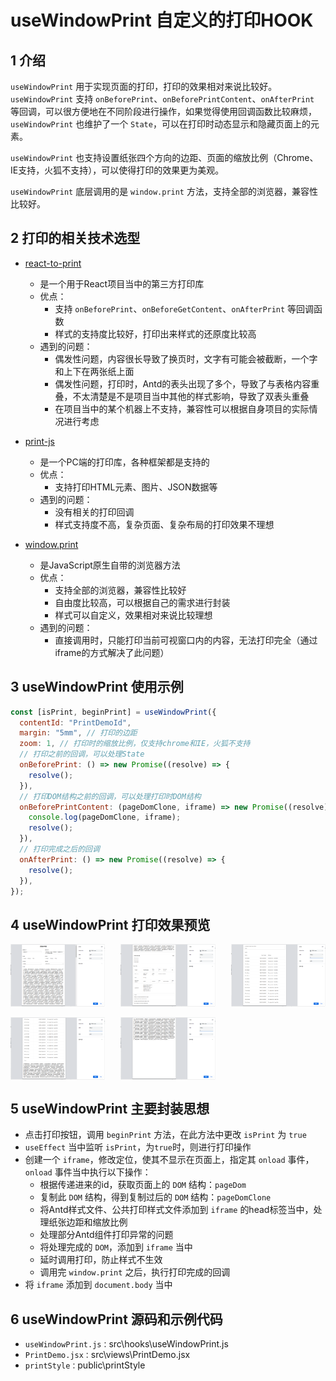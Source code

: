 # useWindowPrint 自定义的打印HOOK

## 1 介绍
`useWindowPrint` 用于实现页面的打印，打印的效果相对来说比较好。`useWindowPrint` 支持 `onBeforePrint`、`onBeforePrintContent`、`onAfterPrint` 等回调，可以很方便地在不同阶段进行操作，如果觉得使用回调函数比较麻烦，`useWindowPrint` 也维护了一个 `State`，可以在打印时动态显示和隐藏页面上的元素。

`useWindowPrint` 也支持设置纸张四个方向的边距、页面的缩放比例（Chrome、IE支持，火狐不支持），可以使得打印的效果更为美观。

`useWindowPrint` 底层调用的是 `window.print` 方法，支持全部的浏览器，兼容性比较好。

## 2 打印的相关技术选型
- [react-to-print](https://www.npmjs.com/package/react-to-print)
  - 是一个用于React项目当中的第三方打印库
  - 优点：
    - 支持 `onBeforePrint`、`onBeforeGetContent`、`onAfterPrint` 等回调函数
    - 样式的支持度比较好，打印出来样式的还原度比较高
  - 遇到的问题：
    - 偶发性问题，内容很长导致了换页时，文字有可能会被截断，一个字和上下在两张纸上面
    - 偶发性问题，打印时，Antd的表头出现了多个，导致了与表格内容重叠，不太清楚是不是项目当中其他的样式影响，导致了双表头重叠
    - 在项目当中的某个机器上不支持，兼容性可以根据自身项目的实际情况进行考虑

- [print-js](https://www.npmjs.com/package/print-js)
  - 是一个PC端的打印库，各种框架都是支持的
  - 优点：
    - 支持打印HTML元素、图片、JSON数据等
  - 遇到的问题：
    - 没有相关的打印回调
    - 样式支持度不高，复杂页面、复杂布局的打印效果不理想

- [window.print](https://developer.mozilla.org/zh-CN/docs/Web/API/Window/print)
  - 是JavaScript原生自带的浏览器方法
  - 优点：
    - 支持全部的浏览器，兼容性比较好
    - 自由度比较高，可以根据自己的需求进行封装
    - 样式可以自定义，效果相对来说比较理想
  - 遇到的问题：
    - 直接调用时，只能打印当前可视窗口内的内容，无法打印完全（通过iframe的方式解决了此问题）

## 3 useWindowPrint 使用示例
```js
const [isPrint, beginPrint] = useWindowPrint({
  contentId: "PrintDemoId",
  margin: "5mm", // 打印的边距
  zoom: 1, // 打印时的缩放比例，仅支持chrome和IE，火狐不支持
  // 打印之前的回调，可以处理State
  onBeforePrint: () => new Promise((resolve) => {
    resolve();
  }),
  // 打印DOM结构之前的回调，可以处理打印时DOM结构
  onBeforePrintContent: (pageDomClone, iframe) => new Promise((resolve) => {
    console.log(pageDomClone, iframe);
    resolve();
  }),
  // 打印完成之后的回调
  onAfterPrint: () => new Promise((resolve) => {
    resolve();
  }),
});
```

## 4 useWindowPrint 打印效果预览

<div style="display: flex; justify-content: space-between">
  <img style="width: 30%" src="./exampleImages/1.png" />
  <img style="width: 30%" src="./exampleImages/2.png" />
  <img style="width: 30%" src="./exampleImages/3.png" />
</div>
<br />
<div style="display: flex;">
  <img style="width: 30%; margin-right: 5%" src="./exampleImages/4.png" />
  <img style="width: 30%" src="./exampleImages/5.png" />
</div>

## 5 useWindowPrint 主要封装思想
- 点击打印按钮，调用 `beginPrint` 方法，在此方法中更改 `isPrint` 为 `true`
- `useEffect` 当中监听 `isPrint`，为`true`时，则进行打印操作
- 创建一个 `iframe`，修改定位，使其不显示在页面上，指定其 `onload` 事件， `onload` 事件当中执行以下操作：
  - 根据传递进来的id，获取页面上的 `DOM` 结构：`pageDom`
  - 复制此 `DOM` 结构，得到复制过后的 `DOM` 结构：`pageDomClone`
  - 将Antd样式文件、公共打印样式文件添加到 `iframe` 的head标签当中，处理纸张边距和缩放比例
  - 处理部分Antd组件打印异常的问题
  - 将处理完成的 `DOM`，添加到 `iframe` 当中
  - 延时调用打印，防止样式不生效
  - 调用完 `window.print` 之后，执行打印完成的回调
- 将 `iframe` 添加到 `document.body` 当中

## 6 useWindowPrint 源码和示例代码
- `useWindowPrint.js：`src\hooks\useWindowPrint.js
- `PrintDemo.jsx：`src\views\PrintDemo.jsx
- `printStyle：`public\printStyle